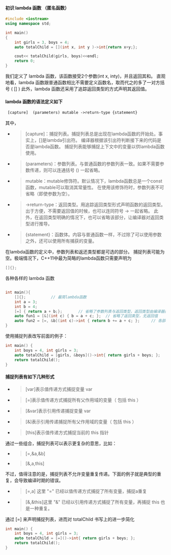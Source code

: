 
#### 初识 lambda 函数 （匿名函数）

```C++
#include <iostream>
using namespace std;

int main()
{
    int girls = 3, boys = 4;
    auto totalChild = [](int x, int y )->int{return x+y;};

    cout<< totalChild(girls, boys)<<endl;
    return 0;
}

```
我们定义了 lambda 函数，该函数接受2个参数(int x, inty)，并且返回其和。
直观地看，lambda 函数跟普通函数相比不需要定义函数名，取而代之的多了一对方括号 ( [] )
此外，lambda 函数还采用了追踪返回类型的方式声明其返回值。



####  lambda 函数的语法定义如下 

```txt
 [capture]  (parameters) mutable ->return-type {statement}
```
其中，
 - > [capture]：捕捉列表。捕捉列表总是出现在lambda函数的开始处。事实上，[]是lambda引出符。
 编译器根据该引出符判断接下来的代码是否是lambda函数。
 捕捉列表能够捕捉上下文中的变量以供lambda函数使用。
 
 - > (parameters)：参数列表。与普通函数的参数列表一致。如果不需要参数传递，则可以连通括号 () 一起省略。

 - > mutable：mutable修饰符。默认情况下，lambda函数总是一个const函数，mutable可以取消其常量性。
 在使用该修饰符时，参数列表不可省略（即使参数为空）。

 - > ->return-type：返回类型。用追踪返回类型形式声明函数的返回类型。
 出于方便，不需要返回值的时候，也可以连同符号 -> 一起省略。
 此外，在返回类型明确的情况下，也可以省略该部分，让编译器对返回类型进行推导。

 - > {statement}：函数体。内容与普通函数一样，不过除了可以使用参数之外，还可以使用所有捕获的变量。

在lambda函数的定义中，参数列表和返还类型都是可选的部分。
捕捉列表可能为空。极端情况下，C++11中最为简略的lambda函数只需要声明为
```C++
[]{};
```

各种各样的 lambda 函数
```C++

int main(){
    []{};           // 最简lambda函数
    int a = 3;
    int b = 4;
    [=] { return a + b;};       // 省略了参数列表与返回类型，返回类型由编译器推断为int
    auto fun1 = [&](int c) { b = a + c; };  // 省略了返回类型，无返回值
    auto fun2 = [=, &b](int c)->int { return b += a + c; };     // 各部分都很完整
}

```

使用捕捉列表改写前面的例子：

```C++
int main() {
    int boys = 4, int girls = 3;
    auto totalChild = [girls, &boys]()->int{ return girls + boys; }; 
    return totalChild();
}
```

#### 捕捉列表有如下几种形式

 - > [var]表示值传递方式捕捉变量 var

 - > [=]表示值传递方式捕捉所有父作用域的变量（ 包括 this ）

 - > [&var]表示引用传递捕捉变量 var

 - > [&]表示引用传递捕捉所有父作用域的变量（ 包括 this ）

 - > [this]表示值传递方式捕捉当前的 this 指针

通过一些组合，捕捉列表可以表示更复杂的意思，比如：

 - > [=,&a,&b]

 - > [&,a,this]

不过，值得注意的是，捕捉列表不允许变量重复传递。下面的例子就是典型的重复，会导致编译时期的错误。
 - > [=,a] 这里 "=" 已经以值传递方式捕捉了所有变量，捕捉a重复
 - > [&,&this]这里 "&" 已经以引用传递方式捕捉了所有变量，再捕捉 this 也是一种重复。

通过 [=] 来声明捕捉列表，进而对 totalChild 书写上的进一步简化
```C++
int main() {
    int boys = 4, int girls = 3;
    auto totalChild = [=]()->int{ return girls + boys; }; 
    return totalChild();
}
```








